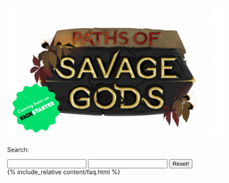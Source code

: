 <link rel="stylesheet" href="style.css">
<link rel="stylesheet" href="theme-mod.css">
<link rel="stylesheet" href="animations.css">

<a href="https://savage-gods.com"><img class="logo" src="assets/posg_logo.png" alt="PoSG logo"></a>

<!--start interaction section-->
<div class="interaction">
  <p>Search:</p>
  <input type="text" id="input-query" name="query">
  <input type="text" id="ghost-input" name="ghost-input">
  <button type="button" id="btn-reset">Reset!</button>
</div>
<!--end interaction section-->

<div class="faq-section">
  {% include_relative content/faq.html %}
</div>

<!--start script section-->
<script src="content/dictionary.js"></script>
<script src="js/main.js"></script>
<!--end script section-->
